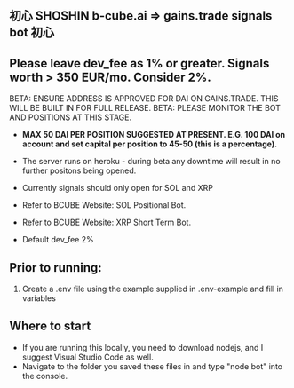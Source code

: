 ## 初心 SHOSHIN b-cube.ai => gains.trade signals bot 初心                
                       
Please leave dev_fee as 1% or greater. 
Signals worth > 350 EUR/mo. Consider 2%.              
--------------------------------------------------------------------------------
BETA: ENSURE ADDRESS IS APPROVED FOR DAI ON GAINS.TRADE. THIS WILL BE BUILT IN FOR FULL RELEASE. 
BETA:   PLEASE MONITOR THE BOT AND POSITIONS AT THIS STAGE.    

- **MAX 50 DAI PER POSITION SUGGESTED AT PRESENT. E.G. 100 DAI on account and set capital per position to 45-50 (this is a percentage).**

 - The server runs on heroku - during beta any downtime will result in no further positons being opened. 
 - Currently signals should only open for SOL and XRP                                                     
 - Refer to BCUBE Website: SOL Positional Bot.                                                            
 - Refer to BCUBE Website: XRP Short Term Bot.                                                            
 - Default dev_fee 2%                                                                                                                   

## Prior to running: 
1. Create a .env file using the example supplied in .env-example and fill in variables

## Where to start
- If you are running this locally, you need to download nodejs, and I suggest Visual Studio Code as well.
- Navigate to the folder you saved these files in and type "node bot" into the console.
